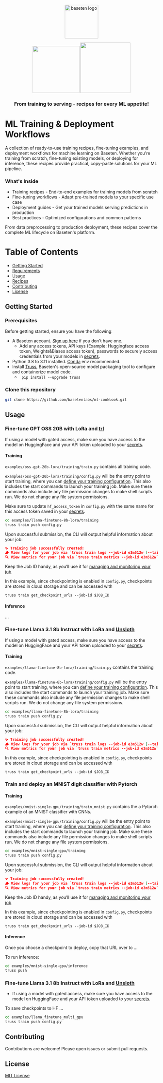 <div align="center">

  <a href="https://www.baseten.co/"><picture>
    <source media="(prefers-color-scheme: dark)" srcset="https://github.com/user-attachments/assets/618081de-e4ff-425f-aac7-14e7ca29c03b">
    <source media="(prefers-color-scheme: light)" srcset="https://github.com/user-attachments/assets/618081de-e4ff-425f-aac7-14e7ca29c03b">
    <img alt="baseten logo" src="" height="110" style="max-width: 100%;">
  </picture></a>
  
<a href="https://docs.baseten.co/examples/deploy-your-first-model"><img src="https://github.com/user-attachments/assets/043ac2bc-60cf-485e-8d9a-467bfa69a5e0" width="154"></a>
<a href="https://docs.baseten.co/training/overview"><img src="https://github.com/user-attachments/assets/79bee104-2a0a-45f0-ac4a-7a832a1d5a2a" width="165"></a>

### From training to serving - recipes for every ML appetite!

</div>

# ML Training & Deployment Workflows
A collection of ready-to-use training recipes, fine-tuning examples, and deployment workflows for machine learning on Baseten. Whether you're training from scratch, fine-tuning existing models, or deploying for inference, these recipes provide practical, copy-paste solutions for your ML pipeline.

### What's Inside

- Training recipes - End-to-end examples for training models from scratch
- Fine-tuning workflows - Adapt pre-trained models to your specific use case
- Deployment guides - Get your trained models serving predictions in production
- Best practices - Optimized configurations and common patterns

From data preprocessing to production deployment, these recipes cover the complete ML lifecycle on Baseten's platform.

# Table of Contents

- [Getting Started](#getting-started)
- [Requirements](#requirements)
- [Usage](#usage)
- [Recipes](#recipes)
- [Contributing](#contributing)
- [License](#license)


## Getting Started

### Prerequisites

Before getting started, ensure you have the following:

- A Baseten account. [Sign up here](https://baseten.co/signup) if you don't have one.
    - Add any access tokens, API keys (Example: Huggingface access token, Weights&Biases access token), passwords to securely access credentials from your models in [secrets](https://app.baseten.co/settings/secrets).
- Python 3.8 to 3.11 installed. [Conda](https://docs.conda.io/projects/conda/en/latest/user-guide/getting-started.html) env recommended.
- Install [Truss](https://github.com/basetenlabs/truss), Baseten's open-source model packaging tool to configure and containerize model code.
    - ``` pip install --upgrade truss```


### Clone this repository

```bash
git clone https://github.com/basetenlabs/ml-cookbook.git
```

## Usage

### Fine-tune GPT OSS 20B with LoRa and [trl](https://github.com/huggingface/trl)

If using a model with gated access, make sure you have access to the model on HuggingFace and your API token uploaded to your [secrets](https://app.baseten.co/settings/secrets).

#### Training

`examples/oss-gpt-20b-lora/training/train.py` contains all training code. 

`examples/oss-gpt-20b-lora/training/config.py` will be the entry point to start training, where you can [define your training configuration](https://docs.baseten.co/training/getting-started#step-1%3A-define-your-training-configuration). This also includes the start commands to launch your training job. Make sure these commands also include any file permission changes to make shell scripts run. We do not change any file system permissions. 

Make sure to update `hf_access_token` in `config.py` with the same name for this access token saved in your [secrets](https://app.baseten.co/settings/secrets). 

```bash
cd examples/llama-finetune-8b-lora/training
truss train push config.py
```

Upon successful submission, the CLI will output helpful information about your job:

```json
✨ Training job successfully created!
🪵 View logs for your job via `truss train logs --job-id e3m512w [--tail]`
🔍 View metrics for your job via `truss train metrics --job-id e3m512w`
```

Keep the Job ID handy, as you’ll use it for [managing and monitoring your job](https://docs.baseten.co/training/management).

In this example, since checkpointing is enabled in `config.py`, checkpoints are stored in cloud storage and can be accessed with 
```
truss train get_checkpoint_urls --job-id $JOB_ID
```


#### Inference

...



### Fine-tune Llama 3.1 8b Instruct with LoRa and [Unsloth](https://github.com/unslothai/unsloth/tree/main)

If using a model with gated access, make sure you have access to the model on HuggingFace and your API token uploaded to your [secrets](https://app.baseten.co/settings/secrets).

#### Training

`examples/llama-finetune-8b-lora/training/train.py` contains the training code. 

`examples/llama-finetune-8b-lora/training/config.py` will be the entry point to start training, where you can [define your training configuration](https://docs.baseten.co/training/getting-started#step-1%3A-define-your-training-configuration). This also includes the start commands to launch your training job. Make sure these commands also include any file permission changes to make shell scripts run. We do not change any file system permissions. 

```bash
cd examples/llama-finetune-8b-lora/training
truss train push config.py
```

Upon successful submission, the CLI will output helpful information about your job:

```json
✨ Training job successfully created!
🪵 View logs for your job via `truss train logs --job-id e3m512w [--tail]`
🔍 View metrics for your job via `truss train metrics --job-id e3m512w`
```

In this example, since checkpointing is enabled in `config.py`, checkpoints are stored in cloud storage and can be accessed with 
```
truss train get_checkpoint_urls --job-id $JOB_ID
```


### Train and deploy an MNIST digit classifier with Pytorch

#### Training

`examples/mnist-single-gpu/training/train_mnist.py` contains the a Pytorch example of an MNIST classifier with CNNs. 

`examples/mnist-single-gpu/training/config.py` will be the entry point to start training, where you can [define your training configuration](https://docs.baseten.co/training/getting-started#step-1%3A-define-your-training-configuration). This also includes the start commands to launch your training job. Make sure these commands also include any file permission changes to make shell scripts run. We do not change any file system permissions. 

```bash
cd examples/mnist-single-gpu/training
truss train push config.py
```

Upon successful submission, the CLI will output helpful information about your job:

```json
✨ Training job successfully created!
🪵 View logs for your job via `truss train logs --job-id e3m512w [--tail]`
🔍 View metrics for your job via `truss train metrics --job-id e3m512w`
```

Keep the Job ID handy, as you’ll use it for [managing and monitoring your job](https://docs.baseten.co/training/management).

In this example, since checkpointing is enabled in `config.py`, checkpoints are stored in cloud storage and can be accessed with 
```
truss train get_checkpoint_urls --job-id $JOB_ID
```

#### Inference

Once you choose a checkpoint to deploy, copy that URL over to ...

To run inference:
```bash
cd examples/mnist-single-gpu/inference
truss push
```


### Fine-tune Llama 3.1 8b Instruct with LoRa and [Unsloth](https://github.com/unslothai/unsloth/tree/main)

- If using a model with gated access, make sure you have access to the model on HuggingFace and your API token uploaded to your [secrets](https://app.baseten.co/settings/secrets).

To save checkpoints to HF ... 

```bash
cd examples/llama_finetune_multi_gpu
truss train push config.py
```


## Contributing

Contributions are welcome! Please open issues or submit pull requests.

## License

[MIT License](LICENSE)
